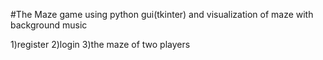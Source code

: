 #The Maze game using python gui(tkinter) and visualization of maze with background music 

1)register
2)login
3)the maze of two players
